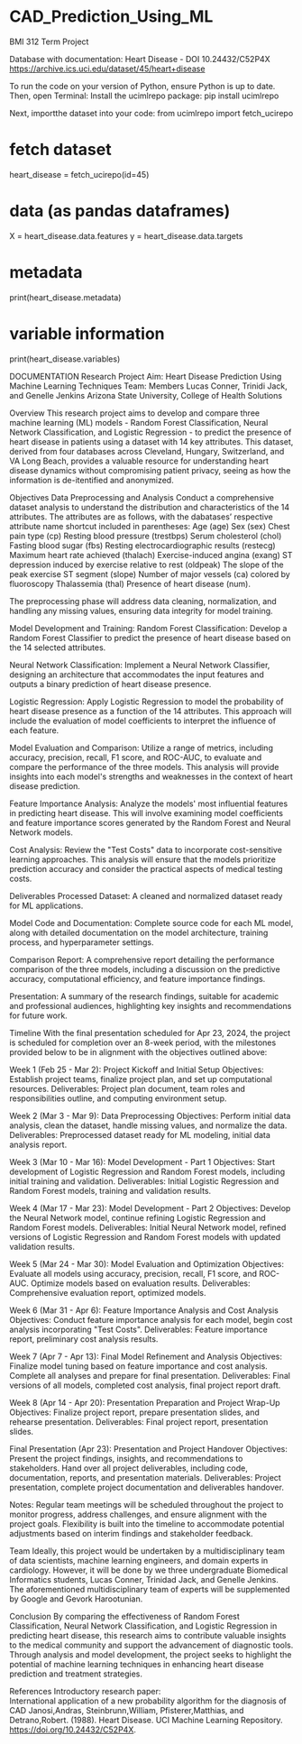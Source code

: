 # CAD_Prediction_Using_ML
BMI 312 Term Project

Database with documentation: Heart Disease - DOI 10.24432/C52P4X
https://archive.ics.uci.edu/dataset/45/heart+disease

To run the code on your version of Python, ensure Python is up to date. 
Then, open Terminal:
Install the ucimlrepo package:
  pip install ucimlrepo
  
Next, importthe dataset into your code: 
  from ucimlrepo import fetch_ucirepo 
  
  # fetch dataset 
  heart_disease = fetch_ucirepo(id=45) 
  
  # data (as pandas dataframes) 
  X = heart_disease.data.features 
  y = heart_disease.data.targets 
  
  # metadata 
  print(heart_disease.metadata) 
  
  # variable information 
  print(heart_disease.variables) 


DOCUMENTATION
Research Project Aim: Heart Disease Prediction Using Machine Learning Techniques
Team: Members Lucas Conner, Trinidi Jack, and Genelle Jenkins
Arizona State University, College of Health Solutions


Overview
This research project aims to develop and compare three machine learning (ML) models - Random Forest Classification, Neural Network Classification, and Logistic Regression - to predict the presence of heart disease in patients using a dataset with 14 key attributes. This dataset, derived from four databases across Cleveland, Hungary, Switzerland, and VA Long Beach, provides a valuable resource for understanding heart disease dynamics without compromising patient privacy, seeing as how the information is de-itentified and anonymized.

Objectives
Data Preprocessing and Analysis
Conduct a comprehensive dataset analysis to understand the distribution and characteristics of the 14 attributes. The attributes are as follows, with the dabatases’ respective attribute name shortcut included in parentheses:
Age (age)
Sex (sex)
Chest pain type (cp)
Resting blood pressure (trestbps) 
Serum cholesterol (chol)
Fasting blood sugar (fbs)
Resting electrocardiographic results (restecg)
Maximum heart rate achieved (thalach)
Exercise-induced angina (exang)
ST depression induced by exercise relative to rest (oldpeak)
The slope of the peak exercise ST segment (slope)
Number of major vessels (ca) colored by fluoroscopy
Thalassemia (thal)
Presence of heart disease (num). 

The preprocessing phase will address data cleaning, normalization, and handling any missing values, ensuring data integrity for model training.

Model Development and Training:
Random Forest Classification: 
Develop a Random Forest Classifier to predict the presence of heart disease based on the 14 selected attributes.

Neural Network Classification: 
Implement a Neural Network Classifier, designing an architecture that accommodates the input features and outputs a binary prediction of heart disease presence.

Logistic Regression: 
Apply Logistic Regression to model the probability of heart disease presence as a function of the 14 attributes. This approach will include the evaluation of model coefficients to interpret the influence of each feature.

Model Evaluation and Comparison: 
Utilize a range of metrics, including accuracy, precision, recall, F1 score, and ROC-AUC, to evaluate and compare the performance of the three models. This analysis will provide insights into each model's strengths and weaknesses in the context of heart disease prediction.

Feature Importance Analysis: 
Analyze the models' most influential features in predicting heart disease. This will involve examining model coefficients and feature importance scores generated by the Random Forest and Neural Network models.

Cost Analysis: 
Review the "Test Costs" data to incorporate cost-sensitive learning approaches. This analysis will ensure that the models prioritize prediction accuracy and consider the practical aspects of medical testing costs.

Deliverables
Processed Dataset: 
A cleaned and normalized dataset ready for ML applications.

Model Code and Documentation: 
Complete source code for each ML model, along with detailed documentation on the model architecture, training process, and hyperparameter settings.

Comparison Report: 
A comprehensive report detailing the performance comparison of the three models, including a discussion on the predictive accuracy, computational efficiency, and feature importance findings.

Presentation:
A summary of the research findings, suitable for academic and professional audiences, highlighting key insights and recommendations for future work.

Timeline
With the final presentation scheduled for Apr 23, 2024, the project is scheduled for completion over an 8-week period, with the milestones provided below to be in alignment with the objectives outlined above:


Week 1 (Feb 25 - Mar 2): Project Kickoff and Initial Setup
Objectives: Establish project teams, finalize project plan, and set up computational resources.
Deliverables: Project plan document, team roles and responsibilities outline, and computing environment setup.

Week 2 (Mar 3 - Mar 9): Data Preprocessing
Objectives: Perform initial data analysis, clean the dataset, handle missing values, and normalize the data.
Deliverables: Preprocessed dataset ready for ML modeling, initial data analysis report.

Week 3 (Mar 10 - Mar 16): Model Development - Part 1
Objectives: Start development of Logistic Regression and Random Forest models, including initial training and validation.
Deliverables: Initial Logistic Regression and Random Forest models, training and validation results.


Week 4 (Mar 17 - Mar 23): Model Development - Part 2
Objectives: Develop the Neural Network model, continue refining Logistic Regression and Random Forest models.
Deliverables: Initial Neural Network model, refined versions of Logistic Regression and Random Forest models with updated validation results.

Week 5 (Mar 24 - Mar 30): Model Evaluation and Optimization
Objectives: Evaluate all models using accuracy, precision, recall, F1 score, and ROC-AUC. Optimize models based on evaluation results.
Deliverables: Comprehensive evaluation report, optimized models.

Week 6 (Mar 31 - Apr 6): Feature Importance Analysis and Cost Analysis
Objectives: Conduct feature importance analysis for each model, begin cost analysis incorporating "Test Costs".
Deliverables: Feature importance report, preliminary cost analysis results.

Week 7 (Apr 7 - Apr 13): Final Model Refinement and Analysis
Objectives: Finalize model tuning based on feature importance and cost analysis. Complete all analyses and prepare for final presentation.
Deliverables: Final versions of all models, completed cost analysis, final project report draft.

Week 8 (Apr 14 - Apr 20): Presentation Preparation and Project Wrap-Up
Objectives: Finalize project report, prepare presentation slides, and rehearse presentation.
Deliverables: Final project report, presentation slides.

Final Presentation (Apr 23): Presentation and Project Handover
Objectives: Present the project findings, insights, and recommendations to stakeholders. Hand over all project deliverables, including code, documentation, reports, and presentation materials.
Deliverables: Project presentation, complete project documentation and deliverables handover.

Notes:
Regular team meetings will be scheduled throughout the project to monitor progress, address challenges, and ensure alignment with the project goals.
Flexibility is built into the timeline to accommodate potential adjustments based on interim findings and stakeholder feedback.

Team
Ideally, this project would be undertaken by a multidisciplinary team of data scientists, machine learning engineers, and domain experts in cardiology. However, it will be done by we three undergraduate Biomedical Informatics students, Lucas Conner, Trinidad Jack, and Genelle Jenkins. The aforementioned multidisciplinary team of experts will be supplemented by Google and Gevork Harootunian.

Conclusion
By comparing the effectiveness of Random Forest Classification, Neural Network Classification, and Logistic Regression in predicting heart disease, this research aims to contribute valuable insights to the medical community and support the advancement of diagnostic tools. Through analysis and model development, the project seeks to highlight the potential of machine learning techniques in enhancing heart disease prediction and treatment strategies.

References
Introductory research paper:  
International application of a new probability algorithm for the diagnosis of CAD
Janosi,Andras, Steinbrunn,William, Pfisterer,Matthias, and Detrano,Robert. (1988). Heart Disease. UCI Machine Learning Repository. https://doi.org/10.24432/C52P4X.
